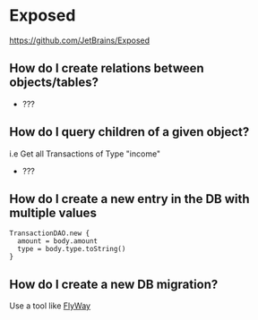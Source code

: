 # Exposed

https://github.com/JetBrains/Exposed

## How do I create relations between objects/tables?

- ???

## How do I query children of a given object?

i.e Get all Transactions of Type "income"

- ???

## How do I create a new entry in the DB with multiple values

```
TransactionDAO.new {
  amount = body.amount
  type = body.type.toString()
}
```

## How do I create a new DB migration?

Use a tool like [FlyWay](https://flywaydb.org)
